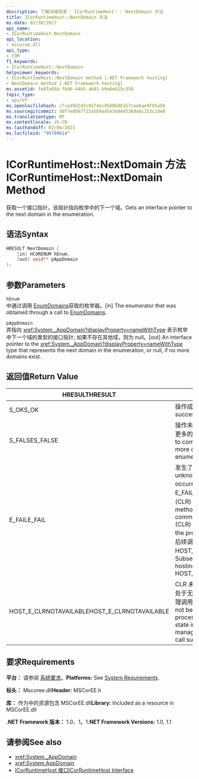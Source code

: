 ```yaml
---
description: 了解详细信息： ICorRuntimeHost：： NextDomain 方法
title: ICorRuntimeHost::NextDomain 方法
ms.date: 03/30/2017
api_name:
- ICorRuntimeHost.NextDomain
api_location:
- mscoree.dll
api_type:
- COM
f1_keywords:
- ICorRuntimeHost::NextDomain
helpviewer_keywords:
- ICorRuntimeHost::NextDomain method [.NET Framework hosting]
- NextDomain method [.NET Framework hosting]
ms.assetid: fe07a05b-f6d6-44b5-ab01-b9a6eb15c350
topic_type:
- apiref
ms.openlocfilehash: cfced9d1d3c91f4ec9508b86157ceebae9f95a56
ms.sourcegitcommit: ddf7edb67715a5b9a45e3dd44536dabc153c1de0
ms.translationtype: MT
ms.contentlocale: zh-CN
ms.lasthandoff: 02/06/2021
ms.locfileid: "99789614"
---
```

# <a name="icorruntimehostnextdomain-method"></a><span data-ttu-id="8f243-103">ICorRuntimeHost::NextDomain 方法</span><span class="sxs-lookup"><span data-stu-id="8f243-103">ICorRuntimeHost::NextDomain Method</span></span>

<span data-ttu-id="8f243-104">获取一个接口指针，该指针指向枚举中的下一个域。</span><span class="sxs-lookup"><span data-stu-id="8f243-104">Gets an interface pointer to the next domain in the enumeration.</span></span>  
  
## <a name="syntax"></a><span data-ttu-id="8f243-105">语法</span><span class="sxs-lookup"><span data-stu-id="8f243-105">Syntax</span></span>  
  
```cpp  
HRESULT NextDomain (  
    [in] HCORENUM hEnum,  
    [out] void** pAppDomain  
);  
```  
  
## <a name="parameters"></a><span data-ttu-id="8f243-106">参数</span><span class="sxs-lookup"><span data-stu-id="8f243-106">Parameters</span></span>  

 `hEnum`  
 <span data-ttu-id="8f243-107">中通过调用 [EnumDomains](icorruntimehost-enumdomains-method.md)获取的枚举器。</span><span class="sxs-lookup"><span data-stu-id="8f243-107">[in] The enumerator that was obtained through a call to [EnumDomains](icorruntimehost-enumdomains-method.md).</span></span>  
  
 `pAppDomain`  
 <span data-ttu-id="8f243-108">弄指向 <xref:System._AppDomain?displayProperty=nameWithType> 表示枚举中下一个域的类型的接口指针; 如果不存在其他域，则为 null。</span><span class="sxs-lookup"><span data-stu-id="8f243-108">[out] An interface pointer to the <xref:System._AppDomain?displayProperty=nameWithType> type that represents the next domain in the enumeration, or null, if no more domains exist.</span></span>  
  
## <a name="return-value"></a><span data-ttu-id="8f243-109">返回值</span><span class="sxs-lookup"><span data-stu-id="8f243-109">Return Value</span></span>  
  
|<span data-ttu-id="8f243-110">HRESULT</span><span class="sxs-lookup"><span data-stu-id="8f243-110">HRESULT</span></span>|<span data-ttu-id="8f243-111">说明</span><span class="sxs-lookup"><span data-stu-id="8f243-111">Description</span></span>|  
|-------------|-----------------|  
|<span data-ttu-id="8f243-112">S_OK</span><span class="sxs-lookup"><span data-stu-id="8f243-112">S_OK</span></span>|<span data-ttu-id="8f243-113">操作成功。</span><span class="sxs-lookup"><span data-stu-id="8f243-113">The operation was successful.</span></span>|  
|<span data-ttu-id="8f243-114">S_FALSE</span><span class="sxs-lookup"><span data-stu-id="8f243-114">S_FALSE</span></span>|<span data-ttu-id="8f243-115">操作未能完成，或者枚举中没有更多的域。</span><span class="sxs-lookup"><span data-stu-id="8f243-115">The operation failed to complete, or there are no more domains in the enumeration.</span></span>|  
|<span data-ttu-id="8f243-116">E_FAIL</span><span class="sxs-lookup"><span data-stu-id="8f243-116">E_FAIL</span></span>|<span data-ttu-id="8f243-117">发生了未知的灾难性故障。</span><span class="sxs-lookup"><span data-stu-id="8f243-117">An unknown, catastrophic failure occurred.</span></span> <span data-ttu-id="8f243-118">如果某个方法返回 E_FAIL，则公共语言运行时 (CLR) 在该进程中不再可用。</span><span class="sxs-lookup"><span data-stu-id="8f243-118">If a method returns E_FAIL, the common language runtime (CLR) is no longer usable in the process.</span></span> <span data-ttu-id="8f243-119">对任何宿主 Api 的后续调用都会返回 HOST_E_CLRNOTAVAILABLE。</span><span class="sxs-lookup"><span data-stu-id="8f243-119">Subsequent calls to any hosting APIs return HOST_E_CLRNOTAVAILABLE.</span></span>|  
|<span data-ttu-id="8f243-120">HOST_E_CLRNOTAVAILABLE</span><span class="sxs-lookup"><span data-stu-id="8f243-120">HOST_E_CLRNOTAVAILABLE</span></span>|<span data-ttu-id="8f243-121">CLR 未加载到进程中，或 CLR 处于无法运行托管代码或成功处理调用的状态。</span><span class="sxs-lookup"><span data-stu-id="8f243-121">The CLR has not been loaded into a process, or the CLR is in a state in which it cannot run managed code or process the call successfully.</span></span>|  
  
## <a name="requirements"></a><span data-ttu-id="8f243-122">要求</span><span class="sxs-lookup"><span data-stu-id="8f243-122">Requirements</span></span>  

 <span data-ttu-id="8f243-123">**平台：** 请参阅 [系统要求](../../get-started/system-requirements.md)。</span><span class="sxs-lookup"><span data-stu-id="8f243-123">**Platforms:** See [System Requirements](../../get-started/system-requirements.md).</span></span>  
  
 <span data-ttu-id="8f243-124">**标头：** Mscoree.dll</span><span class="sxs-lookup"><span data-stu-id="8f243-124">**Header:** MSCorEE.h</span></span>  
  
 <span data-ttu-id="8f243-125">**库：** 作为中的资源包含 MSCorEE.dll</span><span class="sxs-lookup"><span data-stu-id="8f243-125">**Library:** Included as a resource in MSCorEE.dll</span></span>  
  
 <span data-ttu-id="8f243-126">**.NET Framework 版本：** 1.0、1。1</span><span class="sxs-lookup"><span data-stu-id="8f243-126">**.NET Framework Versions:** 1.0, 1.1</span></span>  
  
## <a name="see-also"></a><span data-ttu-id="8f243-127">请参阅</span><span class="sxs-lookup"><span data-stu-id="8f243-127">See also</span></span>

- <xref:System._AppDomain>
- <xref:System.AppDomain>
- [<span data-ttu-id="8f243-128">ICorRuntimeHost 接口</span><span class="sxs-lookup"><span data-stu-id="8f243-128">ICorRuntimeHost Interface</span></span>](icorruntimehost-interface.md)
